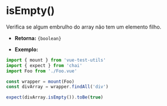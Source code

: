 # isEmpty()

Verifica se algum embrulho do array não tem um elemento filho.

- **Retorna:** `{boolean}`

- **Exemplo:**

```js
import { mount } from 'vue-test-utils'
import { expect } from 'chai'
import Foo from './Foo.vue'

const wrapper = mount(Foo)
const divArray = wrapper.findAll('div')

expect(divArray.isEmpty()).toBe(true)
```
